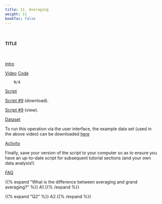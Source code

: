 ```yaml
---
title: 11. Averaging
weight: 11
bookToc: false
---
```

<br>

#### TITLE
<br>

<u> Intro</u>



<u> Video</u>
<u> Code</u>

        N/A

<u> Script</u>

 [Script #9](/erp/files/script_9.zip) (download).

 [Script #9](/erp/files/script_9.m) (view).

<u> Dataset</u>

To run this operation via the user interface, the example data set (used in the above video) can be downloaded [here]()

<u> Activity</u>

Finally, save your version of the script to your computer so as to ensure you have an up-to-date script for subsequent tutorial sections (and your own data analysis!).

<u>FAQ</u>

{{% expand "What is the difference between averaging and grand averaging?" %}}
A1.{{% /expand %}}

{{% expand "Q2" %}}
A2.{{% /expand %}}